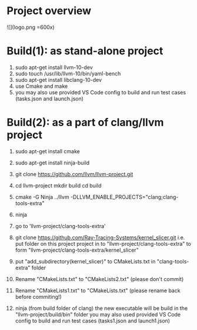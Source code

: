 # Project overview
![](logo.png =600x)

# Build(1): as stand-alone project

1) sudo apt-get install llvm-10-dev
2) sudo touch /usr/lib/llvm-10/bin/yaml-bench 
3) sudo apt-get install libclang-10-dev 
4) use Cmake and make
5) you may also use provided VS Code config to build and run test cases (tasks.json and launch.json)

# Build(2): as a part of clang/llvm project

1) sudo apt-get install cmake
2) sudo apt-get install ninja-build
3) git clone https://github.com/llvm/llvm-project.git 
4) cd llvm-project 
   mkdir build 
   cd build

5) cmake -G Ninja ../llvm -DLLVM_ENABLE_PROJECTS="clang;clang-tools-extra" 
6) ninja

7) go to 'llvm-project/clang-tools-extra'

8) git clone https://github.com/Ray-Tracing-Systems/kernel_slicer.git
   i.e. put folder on this project project in to "llvm-project/clang-tools-extra" to form "llvm-project/clang-tools-extra/kernel_slicer"
   
8) put "add_subdirectory(kernel_slicer)" to CMakeLists.txt in "clang-tools-extra" folder
9) Rename "CMakeLists.txt" to "CMakeLists2.txt"  (please don't commit)
10) Rename "CMakeLists1.txt" to "CMakeLists.txt" (please rename back before commiting!)
11) ninja (from build folder of clang)
     the new executable will be build in the "llvm-project/build/bin" folder
     you may also used provided VS Code config to build and run test cases (tasks1.json and launch1.json)

 
